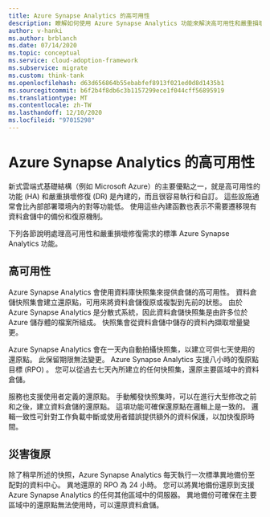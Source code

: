 ```yaml
---
title: Azure Synapse Analytics 的高可用性
description: 瞭解如何使用 Azure Synapse Analytics 功能來解決高可用性和嚴重損壞修復的需求。
author: v-hanki
ms.author: brblanch
ms.date: 07/14/2020
ms.topic: conceptual
ms.service: cloud-adoption-framework
ms.subservice: migrate
ms.custom: think-tank
ms.openlocfilehash: d63d656864b55ebabfef8913f021ed0d8d1435b1
ms.sourcegitcommit: b6f2b4f8db6c3b1157299ece1f044cff56895919
ms.translationtype: MT
ms.contentlocale: zh-TW
ms.lasthandoff: 12/10/2020
ms.locfileid: "97015298"
---
```

# <a name="high-availability-for-azure-synapse-analytics"></a>Azure Synapse Analytics 的高可用性

新式雲端式基礎結構（例如 Microsoft Azure）的主要優點之一，就是高可用性的功能 (HA) 和嚴重損壞修復 (DR) 是內建的，而且很容易執行和自訂。 這些設施通常會比內部部署環境內的對等功能低。 使用這些內建函數也表示不需要遷移現有資料倉儲中的備份和復原機制。

下列各節說明處理高可用性和嚴重損壞修復需求的標準 Azure Synapse Analytics 功能。

## <a name="high-availability"></a>高可用性

Azure Synapse Analytics 會使用資料庫快照集來提供倉儲的高可用性。 資料倉儲快照集會建立還原點，可用來將資料倉儲復原或複製到先前的狀態。 由於 Azure Synapse Analytics 是分散式系統，因此資料倉儲快照集是由許多位於 Azure 儲存體的檔案所組成。 快照集會從資料倉儲中儲存的資料內擷取增量變更。

Azure Synapse Analytics 會在一天內自動拍攝快照集，以建立可供七天使用的還原點。 此保留期限無法變更。 Azure Synapse Analytics 支援八小時的復原點目標 (RPO) 。 您可以從過去七天內所建立的任何快照集，還原主要區域中的資料倉儲。

服務也支援使用者定義的還原點。 手動觸發快照集時，可以在進行大型修改之前和之後，建立資料倉儲的還原點。 這項功能可確保還原點在邏輯上是一致的。 邏輯一致性可針對工作負載中斷或使用者錯誤提供額外的資料保護，以加快復原時間。

## <a name="disaster-recovery"></a>災害復原

除了稍早所述的快照，Azure Synapse Analytics 每天執行一次標準異地備份至配對的資料中心。 異地還原的 RPO 為 24 小時。 您可以將異地備份還原到支援 Azure Synapse Analytics 的任何其他區域中的伺服器。 異地備份可確保在主要區域中的還原點無法使用時，可以還原資料倉儲。

